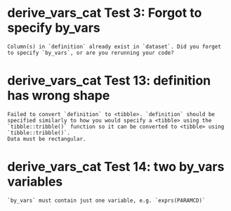# derive_vars_cat Test 3: Forgot to specify by_vars

    Column(s) in `definition` already exist in `dataset`. Did you forget to specify `by_vars`, or are you rerunning your code?

# derive_vars_cat Test 13: definition has wrong shape

    Failed to convert `definition` to <tibble>. `definition` should be specified similarly to how you would specify a <tibble> using the `tibble::tribble()` function so it can be converted to <tibble> using `tibble::tribble()`.
    Data must be rectangular.

# derive_vars_cat Test 14: two by_vars variables

    `by_vars` must contain just one variable, e.g. `exprs(PARAMCD)`

